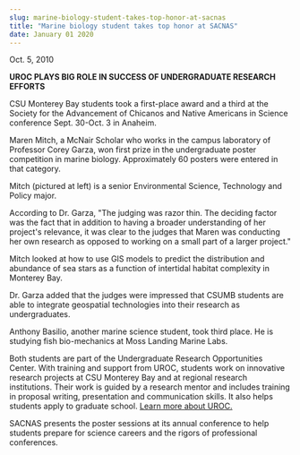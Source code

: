 ```yaml
---
slug: marine-biology-student-takes-top-honor-at-sacnas
title: "Marine biology student takes top honor at SACNAS"
date: January 01 2020
---
```


 
<p>Oct. 5, 2010</p>
<p>
  <strong
    >UROC PLAYS BIG ROLE IN SUCCESS OF UNDERGRADUATE RESEARCH EFFORTS</strong
  >
</p>
<p>
  CSU Monterey Bay students took a first&#45;place award and a third at the
  Society for the Advancement of Chicanos and Native Americans in Science
  conference Sept. 30&#45;Oct. 3 in Anaheim.
</p>
<p>
  Maren Mitch, a McNair Scholar who works in the campus laboratory of Professor
  Corey Garza, won first prize in the undergraduate poster competition in marine
  biology. Approximately 60 posters were entered in that category.
</p>
<p>
  Mitch &#40;pictured at left&#41; is a senior Environmental Science, Technology
  and Policy major.
</p>
<p>
  According to Dr. Garza, "The judging was razor thin. The deciding factor was
  the fact that in addition to having a broader understanding of her project's
  relevance, it was clear to the judges that Maren was conducting her own
  research as opposed to working on a small part of a larger project."
</p>
<p>
  Mitch looked at how to use GIS models to predict the distribution and
  abundance of sea stars as a function of intertidal habitat complexity in
  Monterey Bay.
</p>
<p>
  Dr. Garza added that the judges were impressed that CSUMB students are able to
  integrate geospatial technologies into their research as undergraduates.
</p>
<p>
  Anthony Basilio, another marine science student, took third place. He is
  studying fish bio&#45;mechanics at Moss Landing Marine Labs.
</p>
<p>
  Both students are part of the Undergraduate Research Opportunities Center.
  With training and support from UROC, students work on innovative research
  projects at CSU Monterey Bay and at regional research institutions. Their work
  is guided by a research mentor and includes training in proposal writing,
  presentation and communication skills. It also helps students apply to
  graduate school. <a href="https://uroc.csumb.edu">Learn more about UROC.</a>
</p>
<p>
  SACNAS presents the poster sessions at its annual conference to help students
  prepare for science careers and the rigors of professional conferences.
</p>
 
